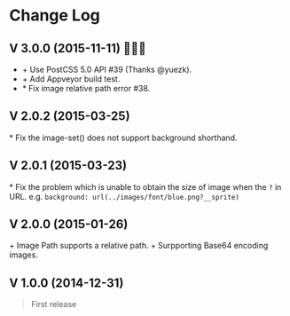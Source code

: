 # Change Log

## V 3.0.0 (2015-11-11) :dog::dog::dog:

* \+ Use PostCSS 5.0 API #39 (Thanks @yuezk).
* \+ Add Appveyor build test.
* \* Fix image relative path error #38.


## V 2.0.2 (2015-03-25)

\* Fix the image-set() does not support background shorthand.

## V 2.0.1 (2015-03-23)

\* Fix the problem which is unable to obtain the size of image when the `?` in URL. e.g. `background: url(../images/font/blue.png?__sprite)`

## V 2.0.0 (2015-01-26)

\+ Image Path supports a relative path.
\+ Surpporting Base64 encoding images.

## V 1.0.0 (2014-12-31)

> First release
